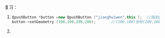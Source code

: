 

复习：

1. ```c++
   QpushButton *button =new QpushButton ("jianghuiwen",this );	//指定parent object 
   button->setGeometry (100,100,200,200);		//(100,100)坐标(200,200)大小
   ```

2. 

